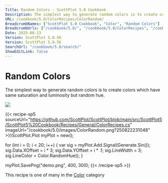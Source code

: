 ```yaml
---
Title: Random Colors - ScottPlot 5.0 Cookbook
Description: The simplest way to generate random colors is to create colors which have same saturation and luminosity but random hue.
URL: /cookbook/5.0/ColorRecipes/ColorRandom/
BreadcrumbNames: ["ScottPlot 5.0 Cookbook", "Color", "Random Colors"]
BreadcrumbUrls: ["/cookbook/5.0/", "/cookbook/5.0/ColorRecipes", "/cookbook/5.0/ColorRecipes/ColorRandom"]
Date: 2025-08-23
Version: ScottPlot 5.0.56
Version: ScottPlot 5.0.56
SearchUrl: "/cookbook/5.0/search/"
ShowEditLink: false
---
```



<div class='d-flex align-items-center mt-5'>
<h1 class='me-2 text-dark my-0 border-0'>Random Colors</h1>
</div>

The simplest way to generate random colors is to create colors which have same saturation and luminosity but random hue.

[![](/cookbook/5.0/images/ColorRandom.png?250822231048)](/cookbook/5.0/images/ColorRandom.png?250822231048)

{{< recipe-sp5 sourceUrl="https://github.com/ScottPlot/ScottPlot/blob/main/src/ScottPlot5/ScottPlot5%20Cookbook/Recipes/General/ColorRecipes.cs" imageUrl="/cookbook/5.0/images/ColorRandom.png?250822231048" >}}ScottPlot.Plot myPlot = new();

for (int i = 0; i &lt; 20; i++)
{
    var sig = myPlot.Add.Signal(Generate.Sin());
    sig.Data.XOffset = i * 3;
    sig.Data.YOffset = i * .1;
    sig.LineWidth = 3;
    sig.LineColor = Color.RandomHue();
}

myPlot.SavePng("demo.png", 400, 300);
{{< /recipe-sp5 >}}

<div class='my-5 text-center'>This recipe is one of many in the <a href='/cookbook/5.0/ColorRecipes'>Color</a> category</div>


